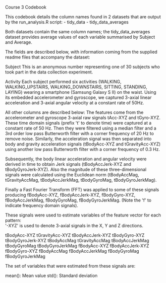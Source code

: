 Course 3 Codebook

This codebook details the column names found in 2 datasets that are output 
by the run_analysis.R script:
    - tidy_data
    - tidy_data_averages
    
Both datasets contain the same column names; the tidy_data_averages dataset
provides average values of each variable summarised by Subject and Average.

The fields are described below, with information coming from the supplied readme
files that accompany the dataset:

Subject
This is an anonymous number representing one of 30 subjects who took part in the
data collection experiment.

Activity
Each subject performed six activities (WALKING, WALKING_UPSTAIRS, WALKING_DOWNSTAIRS, 
SITTING, STANDING, LAYING) wearing a smartphone (Samsung Galaxy S II) on the waist. 
Using its embedded accelerometer and gyroscope, we captured 3-axial linear acceleration 
and 3-axial angular velocity at a constant rate of 50Hz.

All other columns are described below:
The features come from the accelerometer and gyroscope 3-axial raw signals tAcc-XYZ 
and tGyro-XYZ. These time domain signals (prefix 't' to denote time) were captured 
at a constant rate of 50 Hz. Then they were filtered using a median filter and a 
3rd order low pass Butterworth filter with a corner frequency of 20 Hz to remove noise. 
Similarly, the acceleration signal was then separated into body and gravity 
acceleration signals (tBodyAcc-XYZ and tGravityAcc-XYZ) using another low pass 
Butterworth filter with a corner frequency of 0.3 Hz. 

Subsequently, the body linear acceleration and angular velocity were derived in 
time to obtain Jerk signals (tBodyAccJerk-XYZ and tBodyGyroJerk-XYZ). Also the 
magnitude of these three-dimensional signals were calculated using the Euclidean 
norm (tBodyAccMag, tGravityAccMag, tBodyAccJerkMag, tBodyGyroMag, tBodyGyroJerkMag). 

Finally a Fast Fourier Transform (FFT) was applied to some of these signals 
producing fBodyAcc-XYZ, fBodyAccJerk-XYZ, fBodyGyro-XYZ, fBodyAccJerkMag, 
fBodyGyroMag, fBodyGyroJerkMag. (Note the 'f' to indicate frequency domain signals). 

These signals were used to estimate variables of the feature vector for each pattern:  
'-XYZ' is used to denote 3-axial signals in the X, Y and Z directions.

tBodyAcc-XYZ
tGravityAcc-XYZ
tBodyAccJerk-XYZ
tBodyGyro-XYZ
tBodyGyroJerk-XYZ
tBodyAccMag
tGravityAccMag
tBodyAccJerkMag
tBodyGyroMag
tBodyGyroJerkMag
fBodyAcc-XYZ
fBodyAccJerk-XYZ
fBodyGyro-XYZ
fBodyAccMag
fBodyAccJerkMag
fBodyGyroMag
fBodyGyroJerkMag

The set of variables that were estimated from these signals are: 

mean(): Mean value
std(): Standard deviation
